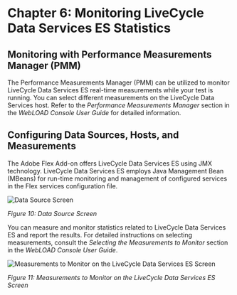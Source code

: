 # Chapter 6: Monitoring LiveCycle Data Services ES Statistics

## Monitoring with Performance Measurements Manager (PMM)

The Performance Measurements Manager (PMM) can be utilized to monitor LiveCycle Data Services ES real-time measurements while your test is running. You can select different measurements on the LiveCycle Data Services host. Refer to the *Performance Measurements Manager* section in the *WebLOAD Console User Guide* for detailed information.

## Configuring Data Sources, Hosts, and Measurements

The Adobe Flex Add-on offers LiveCycle Data Services ES using JMX technology. LiveCycle Data Services ES employs Java Management Bean (MBeans) for run-time monitoring and management of configured services in the Flex services configuration file.

![Data Source Screen](/images/adobe-flex/monitoring-livecycle/data-source-screen.png)

*Figure 10: Data Source Screen*

You can measure and monitor statistics related to LiveCycle Data Services ES and report the results. For detailed instructions on selecting measurements, consult the *Selecting the Measurements to Monitor* section in the *WebLOAD Console User Guide*.

![Measurements to Monitor on the LiveCycle Data Services ES Screen](/images/adobe-flex/monitoring-livecycle/measurements-to-monitor.png)

*Figure 11: Measurements to Monitor on the LiveCycle Data Services ES Screen*